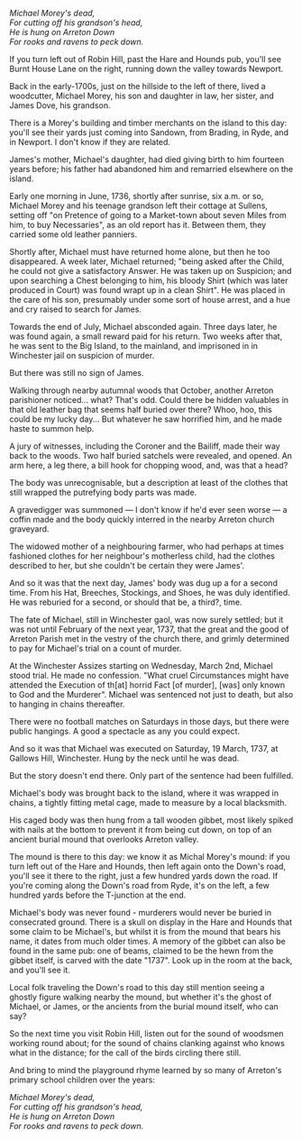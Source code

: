 
*Michael Morey's dead,  
For cutting off his grandson's head,  
He is hung on Arreton Down  
For rooks and ravens to peck down.*  
  
If you turn left out of Robin Hill, past the Hare and Hounds pub, you'll see Burnt House Lane on the right, running down the valley towards Newport.  
  
Back in the early-1700s, just on the hillside to the left of there, lived a woodcutter, Michael Morey, his son and daughter in law, her sister, and James Dove, his grandson.  
  
There is a Morey's building and timber merchants on the island to this day: you'll see their yards just coming into Sandown, from Brading, in Ryde, and in Newport. I don't know if they are related.  
  
James's mother, Michael's daughter, had died giving birth to him fourteen years before; his father had abandoned him and remarried elsewhere on the island.  
  
Early one morning in June, 1736, shortly after sunrise, six a.m. or so, Michael Morey and his teenage grandson left their cottage at Sullens, setting off "on Pretence of going to a Market-town about seven Miles from him, to buy Necessaries", as an old report has it. Between them, they carried some old leather panniers.  
  
Shortly after, Michael must have returned home alone, but then he too disappeared. A week later, Michael returned; "being asked after the Child, he could not give a satisfactory Answer. He
was taken up on Suspicion; and upon searching a Chest belonging to him, his bloody Shirt (which was later produced in Court) was found wrapt up in a clean Shirt". He was placed in the care of his son, presumably under some sort of house arrest, and a hue and cry raised to search for James.  
  
Towards the end of July, Michael absconded again. Three days later, he was found again, a small reward paid for his return. Two weeks after that, he was sent to the Big Island, to the mainland, and imprisoned in in Winchester jail on suspicion of murder.  
  
But there was still no sign of James.  
  
Walking through nearby autumnal woods that October, another Arreton parishioner noticed... what? That's odd. Could there be hidden valuables in that old leather bag that seems half buried over there?  Whoo, hoo, this could be my lucky day... But whatever he saw horrified him, and he made haste to summon help.  
  
A jury of witnesses, including the Coroner and the Bailiff, made their way back to the woods. Two half buried satchels were revealed, and opened. An arm here, a leg there, a bill hook for chopping wood, and, was that a head? 
  
The body was unrecognisable, but a description at least of the clothes that still wrapped the putrefying body parts was made.  
  
A gravedigger was summoned — I don't know if he'd ever seen worse — a coffin made and the body quickly interred in the nearby Arreton church graveyard.  
  
The widowed mother of a neighbouring farmer, who had perhaps at times fashioned clothes for her neighbour's motherless child, had the clothes described to her, but she couldn't be certain they were James'.  
  
And so it was that the next day, James' body was dug up a for a second time. From his Hat, Breeches, Stockings, and Shoes, he was duly identified. He was reburied for a second, or should that be, a third?, time.  
  
The fate of Michael, still in Winchester gaol, was now surely settled; but it was not until February of the next year, 1737, that the great and the good of Arreton Parish met in the vestry of the church there, and grimly determined to pay for Michael's trial on a count of murder.  
  
At the Winchester Assizes starting on Wednesday, March 2nd, Michael stood trial. He made no confession. "What cruel Circumstances might have attended the Execution of th[at] horrid Fact [of murder], [was] only known to God and the Murderer". Michael was sentenced not just to death, but also to hanging in chains thereafter.  
  
There were no football matches on Saturdays in those days, but there were public hangings. A good a spectacle as any you could expect.  
  
And so it was that Michael was executed on Saturday, 19 March, 1737, at Gallows Hill, Winchester. Hung by the neck until he was dead.  
  
But the story doesn't end there. Only part of the sentence had been fulfilled.  
  
Michael's body was brought back to the island, where it was wrapped in chains, a tightly fitting metal cage, made to measure by a local blacksmith.  
  
His caged body was then hung from a tall wooden gibbet, most likely spiked with nails at the bottom to prevent it from being cut down, on top of an ancient burial mound that overlooks Arreton valley.  
  
The mound is there to this day: we know it as Michal Morey's mound: if you turn left out of the Hare and Hounds, then left again onto the Down's road, you'll see it there to the right, just a few hundred yards down the road. If you're coming along the Down's road from Ryde, it's on the left, a few hundred yards before the T-junction at the end.  
  
Michael's body was never found - murderers would never be buried in consecrated ground. There is a skull on display in the Hare and Hounds that some claim to be Michael's, but whilst it is from the mound that bears his name, it dates from much older times. A memory of the gibbet can also be found in the same pub: one of beams, claimed to be the hewn from the gibbet itself, is carved with the date "1737". Look up in the room at the back, and you'll see it.  
  
Local folk traveling the Down's road to this day still mention seeing a ghostly figure walking nearby the mound, but whether it's the ghost of Michael, or James, or the ancients from the burial mound itself, who can say?  
  
So the next time you visit Robin Hill, listen out for the sound of woodsmen working round about; for the sound of chains clanking against who knows what in the distance; for the call of the birds circling there still.  
  
And bring to mind the playground rhyme learned by so many of Arreton's primary school children over the years:  
  
*Michael Morey's dead,  
For cutting off his grandson's head,  
He is hung on Arreton Down  
For rooks and ravens to peck down.*  
